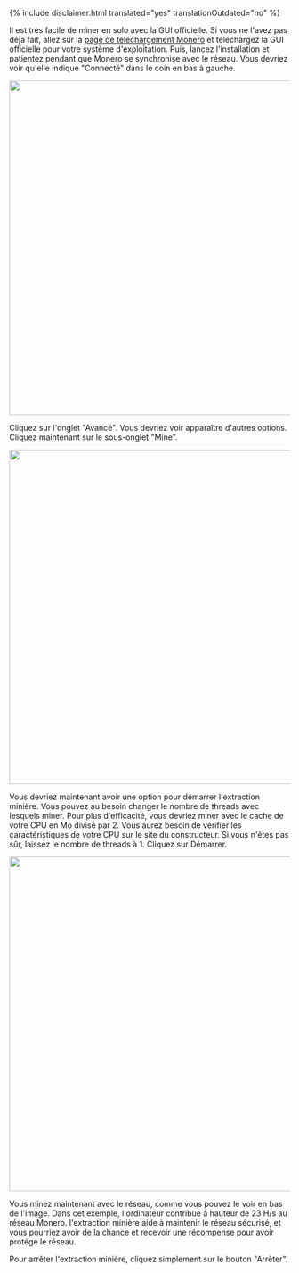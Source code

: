 {% include disclaimer.html translated="yes" translationOutdated="no" %}

Il est très facile de miner en solo avec la GUI officielle. Si vous ne l'avez pas déjà fait, allez sur la <a href="{{site.baseurl}}/downloads/">page de téléchargement Monero</a> et téléchargez la GUI officielle pour votre système d'exploitation. Puis, lancez l'installation et patientez pendant que Monero se synchronise avec le réseau. Vous devriez voir qu'elle indique "Connecté" dans le coin en bas à gauche.

<img src="/img/resources/user-guides/en/solo_mine_GUI/01.PNG" style="width: 600px;"/>

Cliquez sur l'onglet "Avancé". Vous devriez voir apparaître d'autres
options. Cliquez maintenant sur le sous-onglet "Mine".

<img src="/img/resources/user-guides/en/solo_mine_GUI/02.PNG" style="width: 600px;"/>

Vous devriez maintenant avoir une option pour démarrer l'extraction
minière. Vous pouvez au besoin changer le nombre de threads avec lesquels
miner. Pour plus d'efficacité, vous devriez miner avec le cache de votre CPU
en Mo divisé par 2. Vous aurez besoin de vérifier les caractéristiques de
votre CPU sur le site du constructeur. Si vous n'êtes pas sûr, laissez le
nombre de threads à 1. Cliquez sur Démarrer.

<img src="/img/resources/user-guides/en/solo_mine_GUI/03.PNG" style="width: 600px;"/>

Vous minez maintenant avec le réseau, comme vous pouvez le voir en bas de
l'image. Dans cet exemple, l'ordinateur contribue à hauteur de 23 H/s au
réseau Monero. l'extraction minière aide à maintenir le réseau sécurisé, et
vous pourriez avoir de la chance et recevoir une récompense pour avoir
protégé le réseau.

Pour arrêter l'extraction minière, cliquez simplement sur le bouton
"Arrêter".

